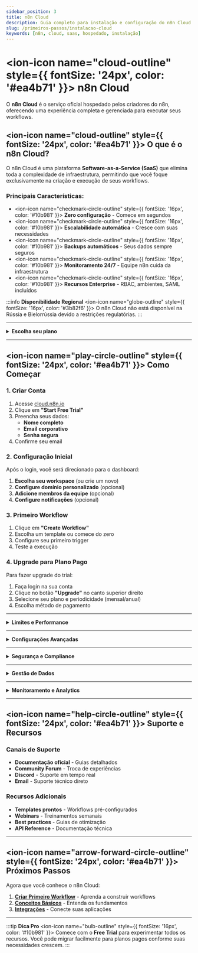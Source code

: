 ```yaml
---
sidebar_position: 3
title: n8n Cloud
description: Guia completo para instalação e configuração do n8n Cloud
slug: /primeiros-passos/instalacao-cloud
keywords: [n8n, cloud, saas, hospedado, instalação]
---
```


# <ion-icon name="cloud-outline" style={{ fontSize: '24px', color: '#ea4b71' }}></ion-icon> n8n Cloud

O **n8n Cloud** é o serviço oficial hospedado pelos criadores do n8n, oferecendo uma experiência completa e gerenciada para executar seus workflows.

## <ion-icon name="cloud-outline" style={{ fontSize: '24px', color: '#ea4b71' }}></ion-icon> O que é o n8n Cloud?

O n8n Cloud é uma plataforma **Software-as-a-Service (SaaS)** que elimina toda a complexidade de infraestrutura, permitindo que você foque exclusivamente na criação e execução de seus workflows.

### **Principais Características:**

- <ion-icon name="checkmark-circle-outline" style={{ fontSize: '16px', color: '#10b981' }}></ion-icon> **Zero configuração** - Comece em segundos
- <ion-icon name="checkmark-circle-outline" style={{ fontSize: '16px', color: '#10b981' }}></ion-icon> **Escalabilidade automática** - Cresce com suas necessidades
- <ion-icon name="checkmark-circle-outline" style={{ fontSize: '16px', color: '#10b981' }}></ion-icon> **Backups automáticos** - Seus dados sempre seguros
- <ion-icon name="checkmark-circle-outline" style={{ fontSize: '16px', color: '#10b981' }}></ion-icon> **Monitoramento 24/7** - Equipe n8n cuida da infraestrutura
- <ion-icon name="checkmark-circle-outline" style={{ fontSize: '16px', color: '#10b981' }}></ion-icon> **Recursos Enterprise** - RBAC, ambientes, SAML incluídos

:::info **Disponibilidade Regional**
<ion-icon name="globe-outline" style={{ fontSize: '16px', color: '#3b82f6' }}></ion-icon> O n8n Cloud não está disponível na Rússia e Bielorrússia devido a restrições regulatórias.
:::

---

<details>
<summary><ion-icon name="chevron-forward-outline" style={{ fontSize: '18px', color: '#6b7280' }}></ion-icon> <strong style={{ fontSize: '18px' }}>Escolha seu plano</strong> <ion-icon name="chevron-down-outline" style={{ fontSize: '16px', color: '#6b7280' }}></ion-icon></summary>

## <ion-icon name="chevron-forward-outline" style={{ fontSize: '24px', color: '#ea4b71' }}></ion-icon> Planos e Preços

### **Free Trial (14 dias)**

- **Duração**: 14 dias com recursos do Pro plan
- **Execuções**: 1.000 execuções
- **Workflows ativos**: 5 workflows
- **Usuários**: Até 5 usuários
- **Recursos**: Todos os recursos Pro incluídos
- **Memória**: 320MiB RAM, 10 millicore CPU
- **Concorrência**: 5 execuções simultâneas

:::warning **Expiração do Trial**
<ion-icon name="time-outline" style={{ fontSize: '16px', color: '#f59e0b' }}></ion-icon> Se você não fizer upgrade até o final do trial, sua workspace será automaticamente excluída. Você tem 90 dias para [baixar seus workflows](./instalacao-self-hosted) após a expiração.
:::

### **Starter Plan**

- **Preço**: $20/mês por usuário
- **Execuções**: 10.000 execuções/mês
- **Workflows ativos**: 15 workflows
- **Usuários**: Ilimitados
- **Memória**: 320MiB RAM, 10 millicore CPU
- **Concorrência**: 5 execuções simultâneas
- **Suporte**: Email

### **Professional Plan**

#### **Pro-1 (10k execuções)**
- **Preço**: $50/mês por usuário
- **Execuções**: 10.000 execuções/mês
- **Workflows ativos**: 15 workflows
- **Memória**: 640MiB RAM, 20 millicore CPU
- **Concorrência**: 20 execuções simultâneas

#### **Pro-2 (50k execuções)**
- **Preço**: $50/mês por usuário
- **Execuções**: 50.000 execuções/mês
- **Workflows ativos**: 50 workflows
- **Memória**: 1280MiB RAM, 80 millicore CPU
- **Concorrência**: 50 execuções simultâneas

**Recursos adicionais:**
- **Suporte**: Email + Chat
- **Ambientes**: Desenvolvimento e produção
- **RBAC avançado**: Controle granular de permissões

### **Enterprise Plan**

- **Preço**: Sob consulta
- **Execuções**: Ilimitadas
- **Workflows ativos**: Ilimitados
- **Memória**: 4096MiB RAM, 80 millicore CPU
- **Concorrência**: 200 execuções simultâneas
- **Recursos**: SAML, SSO, SLA garantido, Log streaming
- **Suporte**: Dedicado

</details>

---

## <ion-icon name="play-circle-outline" style={{ fontSize: '24px', color: '#ea4b71' }}></ion-icon> Como Começar

### **1. Criar Conta**

1. Acesse [cloud.n8n.io](https://cloud.n8n.io)
2. Clique em **"Start Free Trial"**
3. Preencha seus dados:
   - **Nome completo**
   - **Email corporativo**
   - **Senha segura**
4. Confirme seu email

### **2. Configuração Inicial**

Após o login, você será direcionado para o dashboard:

1. **Escolha seu workspace** (ou crie um novo)
2. **Configure domínio personalizado** (opcional)
3. **Adicione membros da equipe** (opcional)
4. **Configure notificações** (opcional)

### **3. Primeiro Workflow**

1. Clique em **"Create Workflow"**
2. Escolha um template ou comece do zero
3. Configure seu primeiro trigger
4. Teste a execução

### **4. Upgrade para Plano Pago**

Para fazer upgrade do trial:

1. Faça login na sua conta
2. Clique no botão **"Upgrade"** no canto superior direito
3. Selecione seu plano e periodicidade (mensal/anual)
4. Escolha método de pagamento

---

<details>
<summary><ion-icon name="analytics-outline" style={{ fontSize: '18px', color: '#6b7280' }}></ion-icon> <strong style={{ fontSize: '18px' }}>Limites e Performance</strong> <ion-icon name="chevron-down-outline" style={{ fontSize: '16px', color: '#6b7280' }}></ion-icon></summary>

:::warning **Por que isso é importante?**
<ion-icon name="alert-triangle-outline" style={{ fontSize: '16px', color: '#f59e0b' }}></ion-icon> Cada plano do n8n Cloud tem limites específicos de recursos. Entender esses limites ajuda a escolher o plano certo e evitar problemas de performance. Workflows complexos podem exceder esses limites e causar falhas ou lentidão.
:::

### **Limites de Memória e CPU**

| Plano | RAM | CPU | Concorrência | Execuções Salvas | Retenção |
|-------|-----|-----|--------------|------------------|----------|
| **Trial/Starter** | 320MiB | 10 millicore | 5 | 2.500 | 7 dias |
| **Pro-1** | 640MiB | 20 millicore | 20 | 25.000 | 30 dias |
| **Pro-2** | 1280MiB | 80 millicore | 50 | 25.000 | 30 dias |
| **Enterprise** | 4096MiB | 80 millicore | 200 | 50.000 | Ilimitada |

:::info **O que cada coluna significa:**
<ion-icon name="information-circle-outline" style={{ fontSize: '16px', color: '#3b82f6' }}></ion-icon> 
- **RAM**: Memória disponível para processar dados. Workflows com muitos dados precisam de mais RAM.
- **CPU**: Capacidade de processamento. Workflows complexos com muitas operações precisam de mais CPU.
- **Concorrência**: Quantos workflows podem rodar ao mesmo tempo. Importante para aplicações com muito tráfego.
- **Execuções Salvas**: Quantas execuções são armazenadas para análise. Mais execuções = mais histórico.
- **Retenção**: Por quanto tempo os dados ficam armazenados. Ilimitada significa que nunca são excluídos automaticamente.
:::

### **Controle de Concorrência**

O n8n Cloud limita execuções simultâneas para garantir performance estável:

- **Aplicado apenas a execuções de produção**: Webhooks (quando aplicações externas chamam seus workflows) e triggers automáticos (como agendamentos) contam no limite.
- **Execuções manuais e de teste não contam**: Quando você testa workflows manualmente, não afeta o limite de concorrência.
- **Execuções excedentes ficam em fila (FIFO)**: Se você receber mais chamadas do que o limite permite, elas esperam em ordem de chegada.
- **Não é possível retry de execuções em fila**: Execuções que ficam muito tempo na fila podem falhar por timeout.

:::tip **Otimização de Performance**
<ion-icon name="speedometer-outline" style={{ fontSize: '16px', color: '#10b981' }}></ion-icon> Para workflows com alto consumo de memória, considere:
- Processar dados em lotes menores
- Evitar salvar execuções bem-sucedidas desnecessárias
- Usar nodes de transformação eficientes
:::

</details>

---

<details>
<summary><ion-icon name="settings-outline" style={{ fontSize: '18px', color: '#6b7280' }}></ion-icon> <strong style={{ fontSize: '18px' }}>Configurações Avançadas</strong> <ion-icon name="chevron-down-outline" style={{ fontSize: '16px', color: '#6b7280' }}></ion-icon></summary>

## <ion-icon name="key-outline" style={{ fontSize: '24px', color: '#ea4b71' }}></ion-icon> Passo a Passo

---

### **<ion-icon name="settings-outline" style={{ fontSize: '20px', color: '#ea4b71' }}></ion-icon> Admin Dashboard**

O Admin Dashboard permite gerenciar sua instância Cloud com controle total sobre configurações e funcionalidades.

#### **Acessar o Dashboard**

1. Faça login em [n8n Cloud](https://app.n8n.cloud/magic-link)
2. Selecione **Admin Dashboard**

#### **Configurações Disponíveis**

- <ion-icon name="checkmark-circle-outline" style={{ fontSize: '16px', color: '#10b981' }}></ion-icon> **Atualizar versão do n8n**
- <ion-icon name="checkmark-circle-outline" style={{ fontSize: '16px', color: '#10b981' }}></ion-icon> **Configurar fuso horário**
- <ion-icon name="checkmark-circle-outline" style={{ fontSize: '16px', color: '#10b981' }}></ion-icon> **Gerenciar execuções**
- <ion-icon name="checkmark-circle-outline" style={{ fontSize: '16px', color: '#10b981' }}></ion-icon> **Configurar ambientes**

---

### **<ion-icon name="refresh-outline" style={{ fontSize: '20px', color: '#ea4b71' }}></ion-icon> Atualização de Versão**

#### **Atualização Manual**

1. No Admin Dashboard, selecione **Manage**
2. Use o dropdown **n8n version**:
   - **Latest Stable**: Recomendado para a maioria dos usuários
   - **Latest Beta**: Versão mais recente (pode ser instável)
3. Clique em **Save Changes**
4. Confirme na modal de confirmação

#### **Atualização Automática**

- <ion-icon name="checkmark-circle-outline" style={{ fontSize: '16px', color: '#10b981' }}></ion-icon> n8n atualiza automaticamente instâncias desatualizadas
- <ion-icon name="time-outline" style={{ fontSize: '16px', color: '#f59e0b' }}></ion-icon> Após 120 dias sem atualização, você recebe um aviso por email
- <ion-icon name="warning-outline" style={{ fontSize: '16px', color: '#f59e0b' }}></ion-icon> Após mais 30 dias, a atualização é automática

:::warning **Permissões**
<ion-icon name="shield-checkmark-outline" style={{ fontSize: '16px', color: '#f59e0b' }}></ion-icon> Apenas proprietários da instância podem atualizar versões. Entre em contato com o proprietário se não tiver permissão.
:::

---

### **<ion-icon name="time-outline" style={{ fontSize: '20px', color: '#ea4b71' }}></ion-icon> Configuração de Fuso Horário**

Configure o fuso horário da sua instância:

1. No Admin Dashboard, selecione **Manage**
2. Altere o dropdown **Timezone** para o fuso desejado
3. Isso afeta o **Schedule Trigger** e **Date & Time node**

:::tip **Impacto nos Workflows**
<ion-icon name="bulb-outline" style={{ fontSize: '16px', color: '#10b981' }}></ion-icon> A configuração de fuso horário afeta todos os workflows que usam agendamento ou manipulação de datas.
:::

---

### **<ion-icon name="globe-outline" style={{ fontSize: '20px', color: '#ea4b71' }}></ion-icon> Domínio Personalizado**

Configure um domínio próprio para sua instância:

1. Vá em **Settings > Workspace**
2. Clique em **"Custom Domain"**
3. Adicione seu domínio
4. Configure DNS conforme instruções
5. Aguarde a verificação (pode levar até 24h)

:::info **Configuração DNS**
<ion-icon name="information-circle-outline" style={{ fontSize: '16px', color: '#3b82f6' }}></ion-icon> Você precisará configurar registros CNAME no seu provedor de DNS para apontar para o domínio do n8n Cloud.
:::

---

### **<ion-icon name="shield-checkmark-outline" style={{ fontSize: '20px', color: '#ea4b71' }}></ion-icon> Integração com SSO**

Para planos Professional e Enterprise:

1. **Settings > Authentication**
2. Configure **SAML** ou **OAuth**
3. Adicione provedores de identidade
4. Configure mapeamento de usuários

:::tip **Segurança Empresarial**
<ion-icon name="lock-closed-outline" style={{ fontSize: '16px', color: '#10b981' }}></ion-icon> O SSO permite integração com sistemas de autenticação corporativos como Active Directory, Google Workspace ou Azure AD.
:::

---

### **<ion-icon name="git-branch-outline" style={{ fontSize: '20px', color: '#ea4b71' }}></ion-icon> Ambientes e Controle de Versão**

#### **O que são Ambientes?**

Ambientes permitem separar desenvolvimento e produção usando Git:

- <ion-icon name="code-outline" style={{ fontSize: '16px', color: '#10b981' }}></ion-icon> **Desenvolvimento**: Para testes e desenvolvimento
- <ion-icon name="rocket-outline" style={{ fontSize: '16px', color: '#10b981' }}></ion-icon> **Produção**: Para workflows em uso real
- <ion-icon name="git-network-outline" style={{ fontSize: '16px', color: '#10b981' }}></ion-icon> **Controle de versão**: Git-based para rastrear mudanças

#### **Configurar Ambientes**

1. **Settings > Environments**
2. Clique em **"Connect"** para conectar ao Git
3. Configure a branch desejada
4. Para produção: marque **"Protected instance"**

#### **Padrões de Configuração**

<details>
<summary><ion-icon name="chevron-forward-outline" style={{ fontSize: '16px', color: '#6b7280' }}></ion-icon> <strong>Múltiplas instâncias, múltiplas branches</strong> <ion-icon name="chevron-down-outline" style={{ fontSize: '14px', color: '#6b7280' }}></ion-icon></summary>

- Cada ambiente tem sua própria branch
- Desenvolvimento → branch `development`
- Produção → branch `production`

**Vantagens:**
- Isolamento completo entre ambientes
- Controle granular de mudanças
- Workflow de Git mais robusto

</details>

<details>
<summary><ion-icon name="chevron-forward-outline" style={{ fontSize: '16px', color: '#6b7280' }}></ion-icon> <strong>Múltiplas instâncias, uma branch</strong> <ion-icon name="chevron-down-outline" style={{ fontSize: '14px', color: '#6b7280' }}></ion-icon></summary>

- <ion-icon name="checkmark-circle-outline" style={{ fontSize: '16px', color: '#10b981' }}></ion-icon> Todas as instâncias usam a mesma branch
- <ion-icon name="checkmark-circle-outline" style={{ fontSize: '16px', color: '#10b981' }}></ion-icon> Mais simples de gerenciar
- <ion-icon name="warning-outline" style={{ fontSize: '16px', color: '#f59e0b' }}></ion-icon> Menos isolamento entre ambientes

**Vantagens:**
- Configuração mais simples
- Menos complexidade de Git
- Ideal para equipes pequenas

</details>

#### **Workflow com Ambientes**

1. **Desenvolvimento**: Crie e teste workflows
2. **Push**: Envie mudanças para o Git
3. **Pull Request**: (Multi-branch) Crie PR para produção
4. **Produção**: Faça pull das mudanças

---

### **<ion-icon name="chatbubble-ellipses-outline" style={{ fontSize: '20px', color: '#ea4b71' }}></ion-icon> AI Assistant**

O n8n AI Assistant ajuda a construir e otimizar workflows com inteligência artificial.

#### **Capacidades Atuais**

- **Debug helper**: Identificar e resolver problemas
- **Respostas sobre n8n**: Perguntas sobre funcionalidades
- **Suporte a código**: SQL, JSON, expressões
- **Configuração de credenciais**: Dicas de segurança

#### **Dicas para Melhor Uso**

1. **Faça perguntas específicas**: "Como configurar credenciais do Google Sheets?"
2. **Mantenha conversa**: O assistente pode colaborar passo a passo
3. **Itere nas sugestões**: Refine baseado no feedback
4. **Use contexto**: Explique o que você está tentando fazer

#### **Exemplos de Perguntas**

- <ion-icon name="bug-outline" style={{ fontSize: '16px', color: '#6b7280' }}></ion-icon> "Debug este erro que estou vendo"
- <ion-icon name="document-text-outline" style={{ fontSize: '16px', color: '#6b7280' }}></ion-icon> "Explique o que este workflow faz"
- <ion-icon name="construct-outline" style={{ fontSize: '16px', color: '#6b7280' }}></ion-icon> "Como posso construir X no n8n?"
- <ion-icon name="code-slash-outline" style={{ fontSize: '16px', color: '#6b7280' }}></ion-icon> "Preciso de ajuda para escrever código: [explique seu código]"

:::info **Privacidade**
<ion-icon name="eye-outline" style={{ fontSize: '16px', color: '#3b82f6' }}></ion-icon> O AI Assistant tem acesso aos elementos da tela, mas não aos dados de entrada/saída (como informações de clientes).
:::

---

### **<ion-icon name="download-outline" style={{ fontSize: '20px', color: '#ea4b71' }}></ion-icon> Download de Workflows**

Para fazer backup ou migração:

1. No Admin Dashboard, selecione **Manage**
2. Clique em **"Download Workflows"**
3. Os workflows são exportados como JSON
4. Você tem 90 dias para baixar após expiração do trial

:::tip **Backup Regular**
<ion-icon name="cloud-upload-outline" style={{ fontSize: '16px', color: '#10b981' }}></ion-icon> Faça download regular dos seus workflows para manter backups locais e facilitar migrações futuras.
:::

</details>

---

<details>
<summary><ion-icon name="shield-checkmark-outline" style={{ fontSize: '18px', color: '#6b7280' }}></ion-icon> <strong style={{ fontSize: '18px' }}>Segurança e Compliance</strong> <ion-icon name="chevron-down-outline" style={{ fontSize: '16px', color: '#6b7280' }}></ion-icon></summary>

:::warning **Por que isso é importante?**
<ion-icon name="alert-triangle-outline" style={{ fontSize: '16px', color: '#f59e0b' }}></ion-icon> A segurança dos seus dados e workflows é fundamental. O n8n Cloud processa informações sensíveis e conecta múltiplas aplicações. Entender as medidas de segurança garante que seus dados estejam protegidos e que você esteja em conformidade com regulamentações como LGPD.
:::

### **Certificações**

Estas certificações garantem que o n8n Cloud segue os mais altos padrões de segurança:

- **SOC 2 Type II** - Auditoria independente que verifica controles de segurança, disponibilidade, integridade e confidencialidade dos dados. Significa que o n8n foi auditado e aprovado por terceiros.
- **GDPR** - Conformidade com o Regulamento Geral de Proteção de Dados europeu. Garante que seus dados pessoais são tratados com transparência e você tem controle sobre como são usados.
- **ISO 27001** - Padrão internacional para gestão de segurança da informação. Define processos e controles para proteger dados contra ameaças e vulnerabilidades.

### **Recursos de Segurança**

Estas tecnologias protegem seus dados em diferentes cenários:

- **Criptografia em trânsito** - TLS 1.3: Quando seus dados viajam entre seu navegador e o n8n Cloud, eles são criptografados com o protocolo mais seguro disponível. É como enviar uma carta em um envelope à prova de violação.
- **Criptografia em repouso** - AES-256: Seus dados armazenados no n8n Cloud são criptografados mesmo quando não estão sendo usados. É como guardar documentos em um cofre ultra-seguro.
- **Backups automáticos** - Diários e redundantes: Seus workflows e configurações são salvos automaticamente em múltiplos locais. Se algo der errado, você pode restaurar tudo rapidamente.
- **Monitoramento 24/7** - Detecção de anomalias: Sistemas inteligentes monitoram constantemente a infraestrutura para detectar e prevenir problemas antes que afetem seus dados.

### **Controles de Acesso**

Estes controles garantem que apenas pessoas autorizadas acessem seus dados:

- **RBAC** - Controle granular de permissões: Você pode definir exatamente o que cada usuário pode fazer. Por exemplo, alguns podem apenas visualizar workflows, outros podem editá-los, e apenas administradores podem excluir dados.
- **2FA** - Autenticação de dois fatores: Além da senha, você precisa de um código adicional (gerado por app ou SMS) para fazer login. É como ter duas chaves para abrir uma porta.
- **Audit logs** - Registro completo de atividades: Tudo que acontece no sistema é registrado - quem acessou, quando, o que fez. É como ter câmeras de segurança em todos os lugares.
- **IP whitelist** - Restrição por endereços IP: Você pode limitar o acesso apenas a computadores de endereços específicos (como apenas do escritório). É como ter uma lista de convidados para uma festa.

### **IPs de Saída**

Quando o n8n Cloud se conecta a outras aplicações (como Google Sheets, Slack, etc.), ele usa estes endereços IP. Você pode precisar dessas informações para configurar firewalls ou whitelists em outras aplicações.

:::info **O que o n8n Cloud faz:**
<ion-icon name="cloud-outline" style={{ fontSize: '16px', color: '#3b82f6' }}></ion-icon> O n8n Cloud gerencia automaticamente estes IPs e garante que suas conexões sejam seguras e confiáveis.
:::

:::warning **O que você precisa fazer:**
<ion-icon name="alert-triangle-outline" style={{ fontSize: '16px', color: '#f59e0b' }}></ion-icon> Se você usa firewalls corporativos ou aplicações que restringem acesso por IP, adicione estes endereços à whitelist. Os IPs podem mudar sem aviso, então use autenticação forte (como API keys) como camada adicional de segurança.
:::

**IPs principais (mais estáveis):**
- 20.79.227.226/32
- 20.113.47.122/32
- 20.218.202.73/32
- 98.67.233.91/32
- 4.182.111.50/32

**Ranges adicionais (podem ser usados):**
- 20.52.126.0/28
- 20.218.238.112/28
- 4.182.64.64/28
- 20.218.174.0/28

:::tip **Quando usar:**
<ion-icon name="bulb-outline" style={{ fontSize: '16px', color: '#10b981' }}></ion-icon> Use estes IPs apenas se sua empresa ou aplicações externas exigirem restrições por endereço IP. Para a maioria dos usuários, as credenciais e API keys são suficientes para segurança.
:::

</details>

---

<details>
<summary><ion-icon name="analytics-outline" style={{ fontSize: '18px', color: '#6b7280' }}></ion-icon> <strong style={{ fontSize: '18px' }}>Gestão de Dados</strong> <ion-icon name="chevron-down-outline" style={{ fontSize: '16px', color: '#6b7280' }}></ion-icon></summary>

:::warning **Por que isso é importante?**
<ion-icon name="alert-triangle-outline" style={{ fontSize: '16px', color: '#f59e0b' }}></ion-icon> O n8n Cloud armazena dados de execução dos seus workflows. Entender como gerenciar esses dados ajuda a otimizar custos, manter performance e evitar problemas de armazenamento. Workflows complexos podem gerar muitos dados rapidamente.

**Monitore o uso de memória e armazenamento. Workflows complexos podem exceder os limites e causar instabilidade.**
:::

### **Limites de Armazenamento**

- **Até 100GB** de armazenamento por instância
- **Limpeza automática** de logs antigos
- **Backup automático** antes da limpeza

### **Controle de Execuções**

Para otimizar uso de memória e armazenamento:

#### **No Admin Panel:**
1. Navegue para **Admin Panel > Manage**
2. Em **Executions to Save**, desmarque execuções desnecessárias

#### **No Workflow:**
1. Clique no menu **Options** (⋮)
2. Selecione **Settings**
3. Mude **Save successful production executions** para **Do not save**

### **Limpeza Automática**

| Plano | Execuções Máximas | Retenção |
|-------|-------------------|----------|
| **Starter** | 2.500 | 7 dias |
| **Pro** | 25.000 | 30 dias |
| **Enterprise** | 50.000 | Ilimitada |

</details>

---

<details>
<summary><ion-icon name="analytics-outline" style={{ fontSize: '18px', color: '#6b7280' }}></ion-icon> <strong style={{ fontSize: '18px' }}>Monitoramento e Analytics</strong> <ion-icon name="chevron-down-outline" style={{ fontSize: '16px', color: '#6b7280' }}></ion-icon></summary>

:::warning **Por que isso é importante?**
<ion-icon name="alert-triangle-outline" style={{ fontSize: '16px', color: '#f59e0b' }}></ion-icon> O monitoramento ajuda você a identificar problemas antes que afetem seus negócios, otimizar performance e entender como seus workflows estão funcionando. É como ter um painel de controle que mostra a saúde do seu sistema em tempo real.
:::

### **Dashboard de Execuções**

Este dashboard centraliza todas as informações sobre como seus workflows estão performando:

- **Taxa de sucesso por workflow**: Mostra quantas execuções foram bem-sucedidas vs. falharam. Ajuda a identificar workflows problemáticos que precisam de atenção.
- **Tempo de execução médio**: Monitora se seus workflows estão ficando mais lentos. Tempos crescentes podem indicar problemas de performance ou mudanças nas APIs externas.
- **Erros mais comuns e soluções**: Lista os erros que aparecem com mais frequência e sugere soluções. É como ter um manual de troubleshooting automático.
- **Uso de recursos e otimizações**: Mostra quanto CPU, memória e armazenamento seus workflows estão consumindo. Ajuda a identificar workflows que podem ser otimizados para reduzir custos.

### **Alertas e Notificações**

O sistema monitora automaticamente e avisa quando algo precisa de atenção:

- **Falhas críticas em tempo real**: Você recebe notificação imediata quando um workflow importante falha, permitindo ação rápida antes que afete seus processos de negócio.
- **Limite de execuções próximo**: Avisa quando você está próximo de atingir o limite de execuções do seu plano, evitando interrupções inesperadas.
- **Performance degradada**: Detecta quando workflows estão ficando mais lentos ou consumindo mais recursos, permitindo otimização proativa.
- **Manutenções programadas**: Informa sobre atualizações e manutenções planejadas, para que você possa se preparar para possíveis interrupções.

</details>

---

## <ion-icon name="help-circle-outline" style={{ fontSize: '24px', color: '#ea4b71' }}></ion-icon> Suporte e Recursos

### **Canais de Suporte**

- **Documentação oficial** - Guias detalhados
- **Community Forum** - Troca de experiências
- **Discord** - Suporte em tempo real
- **Email** - Suporte técnico direto

### **Recursos Adicionais**

- **Templates prontos** - Workflows pré-configurados
- **Webinars** - Treinamentos semanais
- **Best practices** - Guias de otimização
- **API Reference** - Documentação técnica

---

## <ion-icon name="arrow-forward-circle-outline" style={{ fontSize: '24px', color: '#ea4b71' }}></ion-icon> Próximos Passos

Agora que você conhece o n8n Cloud:

1. **[Criar Primeiro Workflow](./primeiro-workflow)** - Aprenda a construir workflows
2. **[Conceitos Básicos](./conceitos-basicos)** - Entenda os fundamentos
3. **[Integrações](../integracoes/)** - Conecte suas aplicações



---

:::tip **Dica Pro**
<ion-icon name="bulb-outline" style={{ fontSize: '16px', color: '#10b981' }}></ion-icon> Comece com o **Free Trial** para experimentar todos os recursos. Você pode migrar facilmente para planos pagos conforme suas necessidades crescem.
:::

